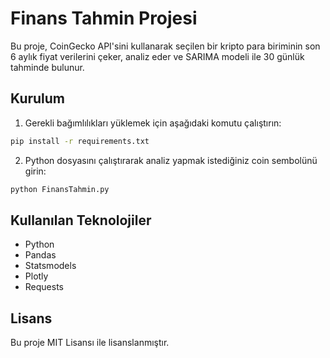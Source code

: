 # Finans Tahmin Projesi

Bu proje, CoinGecko API'sini kullanarak seçilen bir kripto para biriminin son 6 aylık fiyat verilerini çeker, analiz eder ve SARIMA modeli ile 30 günlük tahminde bulunur.

## Kurulum

1. Gerekli bağımlılıkları yüklemek için aşağıdaki komutu çalıştırın:

```bash
pip install -r requirements.txt
```

2. Python dosyasını çalıştırarak analiz yapmak istediğiniz coin sembolünü girin:

```bash
python FinansTahmin.py
```

## Kullanılan Teknolojiler

- Python
- Pandas
- Statsmodels
- Plotly
- Requests

## Lisans

Bu proje MIT Lisansı ile lisanslanmıştır.
